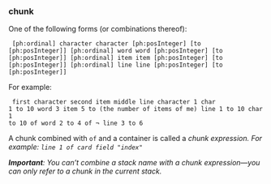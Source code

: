 ### chunk

One of the following forms (or combinations thereof):

<code><pre>
[ph:ordinal] character
character [ph:posInteger] [to [ph:posInteger]]
[ph:ordinal] word
word [ph:posInteger] [to [ph:posInteger]]
[ph:ordinal] item
item [ph:posInteger] [to [ph:posInteger]]
[ph:ordinal] line
line [ph:posInteger] [to [ph:posInteger]]
</pre></code>

For example:

<code><pre>
first character
second item
middle line
character 1
char 1 to 10
word 3
item 5 to (the number of items of me)
line 1 to 10
char 1 to 10 of word 2 to 4 of ¬
line 3 to 6
</pre></code>

A chunk combined with <code>of</code> and a container is called a <i>chunk expression<i>.  For example: `line 1 of card field "index"`

<b>Important</b>: You can’t combine a stack name with a chunk expression—you can only refer to a chunk in the current stack.
